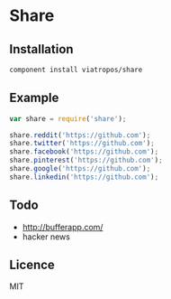 # Share

## Installation

```bash
component install viatropos/share
```

## Example

```js
var share = require('share');

share.reddit('https://github.com');
share.twitter('https://github.com');
share.facebook('https://github.com');
share.pinterest('https://github.com');
share.google('https://github.com');
share.linkedin('https://github.com');
```

## Todo

- http://bufferapp.com/
- hacker news

## Licence

MIT